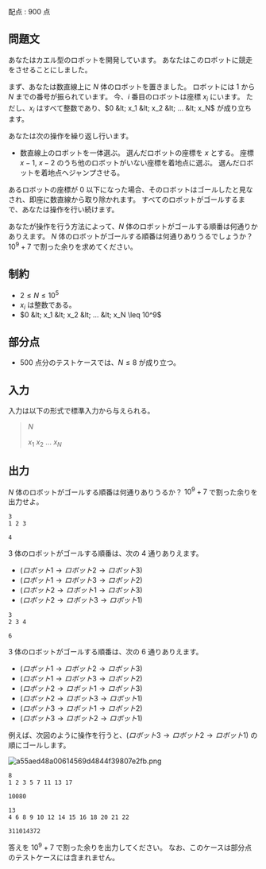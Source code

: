 配点 : $900$ 点

## 問題文

あなたはカエル型のロボットを開発しています。
あなたはこのロボットに競走をさせることにしました。

まず、あなたは数直線上に $N$ 体のロボットを置きました。
ロボットには $1$ から $N$ までの番号が振られています。
今、$i$ 番目のロボットは座標 $x_i$ にいます。
ただし、$x_i$ はすべて整数であり、$0 &lt; x_1 &lt; x_2 &lt; ... &lt; x_N$ が成り立ちます。

あなたは次の操作を繰り返し行います。

- 数直線上のロボットを一体選ぶ。 選んだロボットの座標を $x$ とする。 座標 $x - 1$, $x - 2$ のうち他のロボットがいない座標を着地点に選ぶ。 選んだロボットを着地点へジャンプさせる。

あるロボットの座標が 0 以下になった場合、そのロボットはゴールしたと見なされ、即座に数直線から取り除かれます。
すべてのロボットがゴールするまで、あなたは操作を行い続けます。

あなたが操作を行う方法によって、$N$ 体のロボットがゴールする順番は何通りかありえます。
$N$ 体のロボットがゴールする順番は何通りありうるでしょうか？
$10^9+7$ で割った余りを求めてください。

## 制約

- $2 \leq N \leq 10^5$
- $x_i$ は整数である。
- $0 &lt; x_1 &lt; x_2 &lt; ... &lt; x_N \leq 10^9$

## 部分点

- $500$ 点分のテストケースでは、$N \leq 8$ が成り立つ。

## 入力

入力は以下の形式で標準入力から与えられる。

> $N$
> 
> $x_1$ $x_2$ $...$ $x_N$

## 出力

$N$ 体のロボットがゴールする順番は何通りありうるか？
$10^9+7$ で割った余りを出力せよ。

```input1
3
1 2 3
```

```output1
4
```

$3$ 体のロボットがゴールする順番は、次の $4$ 通りありえます。

- $(ロボット 1 \to ロボット 2 \to ロボット 3)$
- $(ロボット 1 \to ロボット 3 \to ロボット 2)$
- $(ロボット 2 \to ロボット 1 \to ロボット 3)$
- $(ロボット 2 \to ロボット 3 \to ロボット 1)$

```input2
3
2 3 4
```

```output2
6
```

$3$ 体のロボットがゴールする順番は、次の $6$ 通りありえます。

- $(ロボット 1 \to ロボット 2 \to ロボット 3)$
- $(ロボット 1 \to ロボット 3 \to ロボット 2)$
- $(ロボット 2 \to ロボット 1 \to ロボット 3)$
- $(ロボット 2 \to ロボット 3 \to ロボット 1)$
- $(ロボット 3 \to ロボット 1 \to ロボット 2)$
- $(ロボット 3 \to ロボット 2 \to ロボット 1)$

例えば、次図のように操作を行うと、$(ロボット 3 \to ロボット 2 \to ロボット 1)$ の順にゴールします。

![a55aed48a00614569d4844f39807e2fb.png](https://atcoder.jp/img/mujin/a55aed48a00614569d4844f39807e2fb.png)

```input3
8
1 2 3 5 7 11 13 17
```

```output3
10080
```

```input4
13
4 6 8 9 10 12 14 15 16 18 20 21 22
```

```output4
311014372
```

答えを $10^9+7$ で割った余りを出力してください。
なお、このケースは部分点のテストケースには含まれません。